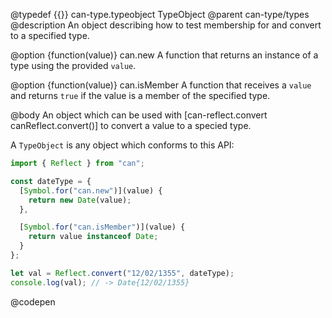 @typedef {{}} can-type.typeobject TypeObject
@parent can-type/types
@description An object describing how to test membership for and convert to a specified type.

@option {function(value)} can.new A function that returns an instance of a type using the provided `value`.

@option {function(value)} can.isMember A function that receives a `value` and returns `true` if the value is a member of the specified type.

@body An object which can be used with [can-reflect.convert canReflect.convert()] to convert a value to a specied type.

A `TypeObject` is any object which conforms to this API:

```js
import { Reflect } from "can";

const dateType = {
  [Symbol.for("can.new")](value) {
    return new Date(value);
  },

  [Symbol.for("can.isMember")](value) {
    return value instanceof Date;
  }
};

let val = Reflect.convert("12/02/1355", dateType);
console.log(val); // -> Date{12/02/1355}
```
@codepen
